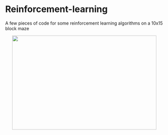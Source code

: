 # Reinforcement-learning
<html>
  <head>
    <meta name="google-site-verification" content="0FP9N4A4uWpMEZvDrlAwdCYzKES2fJHA-D71Tl8j4p8" />
  <head>
A few pieces of code for some reinforcement learning algorithms on a 10x15 block maze
<p align="center">
  <img width="460" height="300" src="https://user-images.githubusercontent.com/34643237/118353984-2876cd00-b569-11eb-8f3f-cdcfb5f4627c.png">
  <p>
   
   
